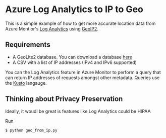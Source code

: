 # Azure Log Analytics to IP to Geo

This is a simple example of how to get more accurate location data from Azure Montior's [Log Analytics](https://docs.microsoft.com/en-us/azure/azure-monitor/log-query/log-query-overview) using [GeoIP2](https://github.com/maxmind/GeoIP2-python).

## Requirements
* A GeoLite2 database. You can download a database [here](https://dev.maxmind.com/geoip/geoip2/geolite)
* A CSV with a list of IP addresses (IPv4 and IPv6 supported)

You can the Log Analytics feature in Azure Monitor to perform a query that can return IP addresses of requests amongst other metadata. Queries use the [Kusto](https://docs.microsoft.com/en-us/azure/data-explorer/kusto/query/) langauge.

## Thinking about Privacy Preservation

Ideally, it woudl be great is features like Log Analytics could be HIPAA 


Run 
```console
$ python geo_from_ip.py 
```